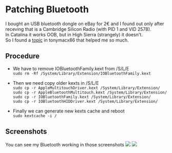 #  Patching Bluetooth

I bought an USB bluetooth dongle on eBay for 2€ and I found out only after receving that is a Cambridge Silicon Radio (with PID 1 and VID 2578).<br>
In Catalina it works OOB, but in High Sierra (strangely) it doesn't.<br>
So I found a [topic](https://www.tonymacx86.com/threads/bluetooth-problems.174289/) in tonymacx86 that helped me so much.

## Procedure

* We have to remove IOBluetoothFamily.kext from /S/L/E<br>
`sudo rm -Rf /System/Library/Extension/IOBluetoothFamily.kext`

* Then we need copy older kexts in /S/L/E<br>
`sudo cp -r AppleMultitouchDriver.kext /System/Library/Extension/`<br>
`sudo cp -r AppleBluetoothMultitouch.kext /System/Library/Extension/`<br>
`sudo cp -r IOBluetoothFamily.kext /System/Library/Extension/`<br>
`sudo cp -r IOBluetoothHIDDriver.kext /System/Library/Extension/`<br>

* Finally we can generate new kexts cache and reboot<br>
`sudo kextcache -i /`

## Screenshots

You can see my Bluetooth working in those screenshots
![](https://github.com/gabrielecappellaro/hackintosh-uefi-snb-nvidia/blob/master/Images/Bluetooth.png)
![](https://github.com/gabrielecappellaro/hackintosh-uefi-snb-nvidia/blob/master/Images/SpotifyOnBluetooth.png)
